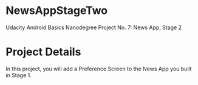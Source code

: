 # NewsAppStageTwo
Udacity Android Basics Nanodegree Project No. 7: News App, Stage 2
# Project Details
In this project, you will add a Preference Screen to the News App you built in Stage 1.
